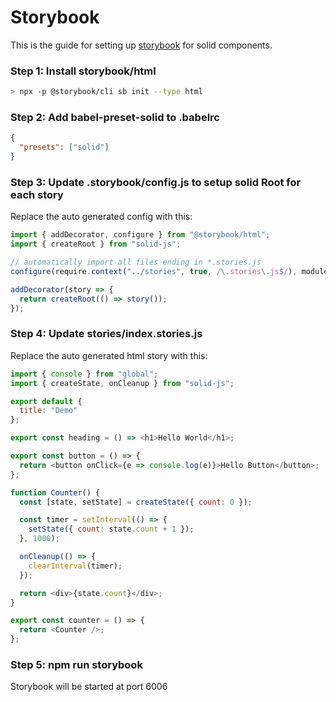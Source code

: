 # Storybook

This is the guide for setting up [storybook](https://storybook.js.org/) for solid components.

### Step 1: Install storybook/html

```sh
> npx -p @storybook/cli sb init --type html
```

### Step 2: Add babel-preset-solid to .babelrc

```json
{
  "presets": ["solid"]
}
```

### Step 3: Update .storybook/config.js to setup solid Root for each story

Replace the auto generated config with this:

```js
import { addDecorator, configure } from "@storybook/html";
import { createRoot } from "solid-js";

// automatically import all files ending in *.stories.js
configure(require.context("../stories", true, /\.stories\.js$/), module);

addDecorator(story => {
  return createRoot(() => story());
});
```

### Step 4: Update stories/index.stories.js

Replace the auto generated html story with this:

```js
import { console } from "global";
import { createState, onCleanup } from "solid-js";

export default {
  title: "Demo"
};

export const heading = () => <h1>Hello World</h1>;

export const button = () => {
  return <button onClick={e => console.log(e)}>Hello Button</button>;
};

function Counter() {
  const [state, setState] = createState({ count: 0 });

  const timer = setInterval(() => {
    setState({ count: state.count + 1 });
  }, 1000);

  onCleanup(() => {
    clearInterval(timer);
  });

  return <div>{state.count}</div>;
}

export const counter = () => {
  return <Counter />;
};
```

### Step 5: npm run storybook

Storybook will be started at port 6006
